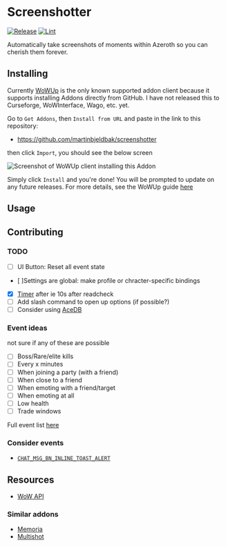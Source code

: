 # Screenshotter
[![Release](https://github.com/martinbjeldbak/screenshotter/actions/workflows/release.yml/badge.svg)](https://github.com/martinbjeldbak/screenshotter/actions/workflows/release.yml)
[![Lint](https://github.com/martinbjeldbak/screenshotter/actions/workflows/lint.yml/badge.svg)](https://github.com/martinbjeldbak/screenshotter/actions/workflows/lint.yml)

Automatically take screenshots of moments within Azeroth so you can cherish
them forever.

## Installing

Currently [WoWUp] is the only known supported addon client because it supports
installing Addons directly from GitHub. I have not released this to Curseforge,
WoWInterface, Wago, etc. yet.

Go to `Get Addons`, then `Install from URL` and paste in the link to this
repository:

- <https://github.com/martinbjeldbak/screenshotter>

then click `Import`, you should see the below screen

![Screenshot of WoWUp client installing this Addon](https://github.com/martinbjeldbak/screenshotter/assets/823316/25b92bbd-03aa-422d-abe9-10f68a0b1752)

Simply click `Install` and you're done! You will be prompted to update on any future releases. For more details, see the WoWUp guide [here][wowup-get-addons]

## Usage


## Contributing

### TODO

- [ ] UI Button: Reset all event state
- [ ]Settings are global: make profile or chracter-specific bindings
- [x] [Timer](https://wowpedia.fandom.com/wiki/API_C_Timer.After) after ie 10s after readcheck
- [ ] Add slash command to open up options (if possible?)
- [ ] Consider using [AceDB](https://www.wowace.com/projects/ace3)

### Event ideas

not sure if any of these are possible

- [ ] Boss/Rare/elite kills
- [ ] Every x minutes
- [ ] When joining a party (with a friend)
- [ ] When close to a friend
- [ ] When emoting with a friend/target
- [ ] When emoting at all
- [ ] Low health
- [ ] Trade windows

Full event list [here](https://wowwiki-archive.fandom.com/wiki/Events_A-Z_(full_list))

### Consider events

- [`CHAT_MSG_BN_INLINE_TOAST_ALERT`](https://wowpedia.fandom.com/wiki/CHAT_MSG_BN_INLINE_TOAST_ALERT)

## Resources

- [WoW API](https://github.com/Gethe/wow-ui-source)

### Similar addons

- [Memoria](https://www.curseforge.com/wow/addons/memoria)
- [Multishot](https://www.wowinterface.com/downloads/info9590-MultishotScreenshot.html)

[WoWUp]: https://wowup.io/
[wowup-get-addons]: https://wowup.io/guide/get-addons/overview
